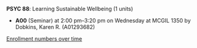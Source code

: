 **PSYC 88**: Learning Sustainable Wellbeing (1 units)

- **A00** (Seminar) at 2:00 pm–3:20 pm on Wednesday at MCGIL 1350 by Dobkins, Karen R. (A01293682)

[Enrollment numbers over time](./PSYC88.tsv)
